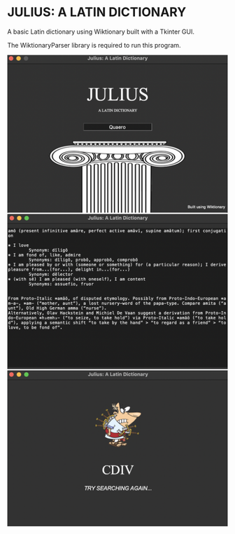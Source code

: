 # JULIUS: A LATIN DICTIONARY
A basic Latin dictionary using Wiktionary built with a Tkinter GUI.

The WiktionaryParser library is required to run this program.

![Julius](example-imgs/julius_main.png)
![Julius_Dict](example-imgs/julius_dict.png)
![Julius_Erorr](example-imgs/julius_error.png)
